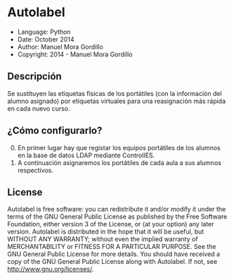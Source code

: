 Autolabel
==========

* Language: Python
* Date: October 2014
* Author: Manuel Mora Gordillo
* Copyright: 2014 - Manuel Mora Gordillo

Descripción
---------------------
Se sustituyen las etiquetas físicas de los portátiles (con la información del alumno asignado) por etiquetas virtuales para una reasignación más rápida en cada nuevo curso.

¿Cómo configurarlo?
---------------------
0. En primer lugar hay que registar los equipos portátiles de los alumnos en la base de datos LDAP mediante ControlIES.
0. A continuación asignaremos los portátiles de cada aula a sus alumnos respectivos.


License
-------
Autolabel is free software: you can redistribute it and/or modify it under the terms of the GNU General Public License as published by the Free Software Foundation, either version 3 of the License, or (at your option) any later version. Autolabel is distributed in the hope that it will be useful, but WITHOUT ANY WARRANTY; without even the implied warranty of MERCHANTABILITY or FITNESS FOR A PARTICULAR PURPOSE. See the GNU General Public License for more details. You should have received a copy of the GNU General Public License along with Autolabel. If not, see http://www.gnu.org/licenses/.
